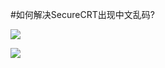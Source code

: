 <!-- --- tag:   linux -->
<!-- --- title: 如何解决SecureCRT出现中文乱码? -->
#如何解决SecureCRT出现中文乱码?







![](http://kb.51hosting.com/kb/12.png)



![](http://kb.51hosting.com/kb/2.png)